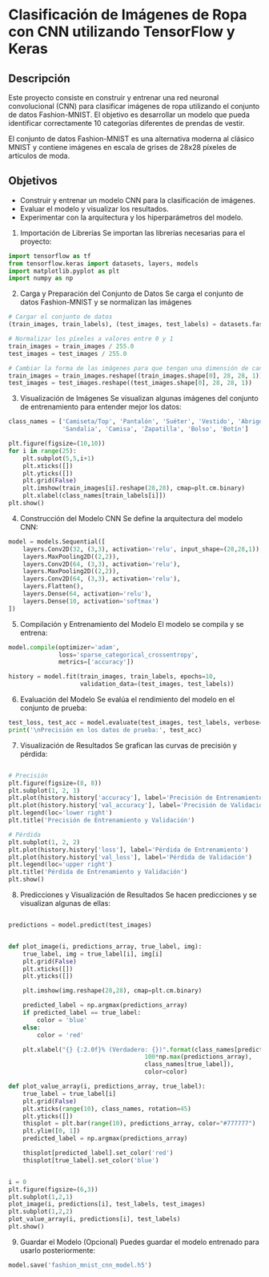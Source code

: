 # Clasificación de Imágenes de Ropa con CNN utilizando TensorFlow y Keras
## Descripción
Este proyecto consiste en construir y entrenar una red neuronal convolucional (CNN) para clasificar imágenes de ropa utilizando el conjunto de datos Fashion-MNIST. El objetivo es desarrollar un modelo que pueda identificar correctamente 10 categorías diferentes de prendas de vestir.

El conjunto de datos Fashion-MNIST es una alternativa moderna al clásico MNIST y contiene imágenes en escala de grises de 28x28 píxeles de artículos de moda.

## Objetivos
- Construir y entrenar un modelo CNN para la clasificación de imágenes.
- Evaluar el modelo y visualizar los resultados.
- Experimentar con la arquitectura y los hiperparámetros del modelo.

1. Importación de Librerías
Se importan las librerías necesarias para el proyecto:

```python
import tensorflow as tf
from tensorflow.keras import datasets, layers, models
import matplotlib.pyplot as plt
import numpy as np

```
2. Carga y Preparación del Conjunto de Datos
Se carga el conjunto de datos Fashion-MNIST y se normalizan las imágenes

```python
# Cargar el conjunto de datos
(train_images, train_labels), (test_images, test_labels) = datasets.fashion_mnist.load_data()

# Normalizar los píxeles a valores entre 0 y 1
train_images = train_images / 255.0
test_images = test_images / 255.0

# Cambiar la forma de las imágenes para que tengan una dimensión de canal
train_images = train_images.reshape((train_images.shape[0], 28, 28, 1))
test_images = test_images.reshape((test_images.shape[0], 28, 28, 1))

```
3. Visualización de Imágenes
Se visualizan algunas imágenes del conjunto de entrenamiento para entender mejor los datos:
```python
class_names = ['Camiseta/Top', 'Pantalón', 'Suéter', 'Vestido', 'Abrigo',
               'Sandalia', 'Camisa', 'Zapatilla', 'Bolso', 'Botín']

plt.figure(figsize=(10,10))
for i in range(25):
    plt.subplot(5,5,i+1)
    plt.xticks([])
    plt.yticks([])
    plt.grid(False)
    plt.imshow(train_images[i].reshape(28,28), cmap=plt.cm.binary)
    plt.xlabel(class_names[train_labels[i]])
plt.show()

```
4. Construcción del Modelo CNN
Se define la arquitectura del modelo CNN:
```python
model = models.Sequential([
    layers.Conv2D(32, (3,3), activation='relu', input_shape=(28,28,1)),
    layers.MaxPooling2D((2,2)),
    layers.Conv2D(64, (3,3), activation='relu'),
    layers.MaxPooling2D((2,2)),
    layers.Conv2D(64, (3,3), activation='relu'),
    layers.Flatten(),
    layers.Dense(64, activation='relu'),
    layers.Dense(10, activation='softmax')
])
```

5. Compilación y Entrenamiento del Modelo
El modelo se compila y se entrena:

```python
model.compile(optimizer='adam',
              loss='sparse_categorical_crossentropy',
              metrics=['accuracy'])

history = model.fit(train_images, train_labels, epochs=10,
                    validation_data=(test_images, test_labels))

```

6. Evaluación del Modelo
Se evalúa el rendimiento del modelo en el conjunto de prueba:
```python
test_loss, test_acc = model.evaluate(test_images, test_labels, verbose=2)
print('\nPrecisión en los datos de prueba:', test_acc)
```

7. Visualización de Resultados
Se grafican las curvas de precisión y pérdida:

```python

# Precisión
plt.figure(figsize=(8, 8))
plt.subplot(1, 2, 1)
plt.plot(history.history['accuracy'], label='Precisión de Entrenamiento')
plt.plot(history.history['val_accuracy'], label='Precisión de Validación')
plt.legend(loc='lower right')
plt.title('Precisión de Entrenamiento y Validación')

# Pérdida
plt.subplot(1, 2, 2)
plt.plot(history.history['loss'], label='Pérdida de Entrenamiento')
plt.plot(history.history['val_loss'], label='Pérdida de Validación')
plt.legend(loc='upper right')
plt.title('Pérdida de Entrenamiento y Validación')
plt.show()
```


8. Predicciones y Visualización de Resultados
Se hacen predicciones y se visualizan algunas de ellas:

```python

predictions = model.predict(test_images)
```
```python

def plot_image(i, predictions_array, true_label, img):
    true_label, img = true_label[i], img[i]
    plt.grid(False)
    plt.xticks([])
    plt.yticks([])

    plt.imshow(img.reshape(28,28), cmap=plt.cm.binary)

    predicted_label = np.argmax(predictions_array)
    if predicted_label == true_label:
        color = 'blue'
    else:
        color = 'red'

    plt.xlabel("{} {:2.0f}% (Verdadero: {})".format(class_names[predicted_label],
                                      100*np.max(predictions_array),
                                      class_names[true_label]),
                                      color=color)

def plot_value_array(i, predictions_array, true_label):
    true_label = true_label[i]
    plt.grid(False)
    plt.xticks(range(10), class_names, rotation=45)
    plt.yticks([])
    thisplot = plt.bar(range(10), predictions_array, color="#777777")
    plt.ylim([0, 1])
    predicted_label = np.argmax(predictions_array)

    thisplot[predicted_label].set_color('red')
    thisplot[true_label].set_color('blue')

```

```python

i = 0
plt.figure(figsize=(6,3))
plt.subplot(1,2,1)
plot_image(i, predictions[i], test_labels, test_images)
plt.subplot(1,2,2)
plot_value_array(i, predictions[i], test_labels)
plt.show()

```


9. Guardar el Modelo (Opcional)
Puedes guardar el modelo entrenado para usarlo posteriormente:
```python
model.save('fashion_mnist_cnn_model.h5')

```

